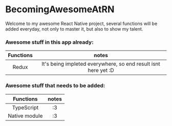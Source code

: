 # BecomingAwesomeAtRN
Welcome to my awesome React Native project, several functions will be added everyday, not only to master it, but also to show my talent.  
### Awesome stuff in this app already:  
| Functions | notes |
|:---:|:---:|
| Redux | It's being impleted everywhere, so end result isnt here yet :D |  
### Awesome stuff that needs to be added:  
| Functions | notes |
|:---:|:---:|
| TypeScript | :3 |  
| Native module | :3 |  

